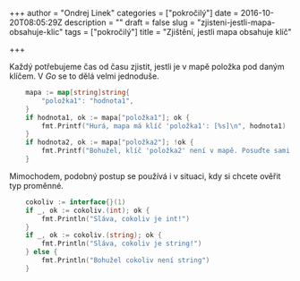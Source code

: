 +++
author = "Ondrej Linek"
categories = ["pokročilý"]
date = 2016-10-20T08:05:29Z
description = ""
draft = false
slug = "zjisteni-jestli-mapa-obsahuje-klic"
tags = ["pokročilý"]
title = "Zjištění, jestli mapa obsahuje klíč"

+++

Každý potřebujeme čas od času zjistit, jestli je v mapě položka pod daným klíčem. V *Go* se to dělá velmi jednoduše.

```go
	mapa := map[string]string{
		"položka1": "hodnota1",
	}
	if hodnota1, ok := mapa["položka1"]; ok {
		fmt.Printf("Hurá, mapa má klíč 'položka1': [%s]\n", hodnota1)
	}
	if hodnota2, ok := mapa["položka2"]; !ok {
		fmt.Printf("Bohužel, klíč 'položka2' není v mapě. Posuďte sami: [%#v], [%s]", mapa, hodnota2)
	}
```

Mimochodem, podobný postup se používá i v situaci, kdy si chcete ověřit typ proměnné. 

```go
	cokoliv := interface{}(1)
	if _, ok := cokoliv.(int); ok {
		fmt.Println("Sláva, cokoliv je int!")
	}
	if _, ok := cokoliv.(string); ok {
		fmt.Println("Sláva, cokoliv je string!")
	} else {
		fmt.Println("Bohužel cokoliv není string")
	}
```